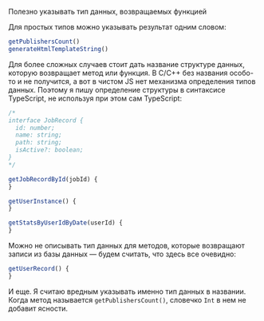 Полезно указывать тип данных, возвращаемых функцией

Для простых типов можно указывать результат одним словом:

```javascript
getPublishersCount()
generateHtmlTemplateString()
```

Для более сложных случаев стоит дать название структуре данных, которую возвращает метод или функция. В C/C++ без названия особо-то и не получится, а вот в чистом JS нет механизма определения типов данных. Поэтому я пишу определение структуры в синтаксисе TypeScript, не используя при этом сам TypeScript:

```javascript
/*
interface JobRecord {
  id: number;
  name: string;
  path: string;
  isActive?: boolean;
}
*/

getJobRecordById(jobId) {
}

getUserInstance() {
}

getStatsByUserIdByDate(userId) {
}
```


Можно не описывать тип данных для методов, которые возвращают записи из базы данных — будем считать, что здесь все очевидно:

```javascript
getUserRecord() {
}
```

И еще. Я считаю вредным указывать именно тип данных в названии. Когда метод называется `getPublishersCount()`, словечко `Int` в нем не добавит ясности.
